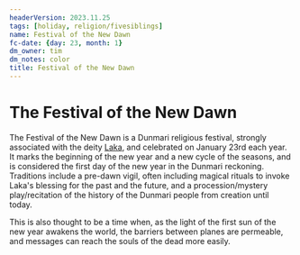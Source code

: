 ```yaml
---
headerVersion: 2023.11.25
tags: [holiday, religion/fivesiblings]
name: Festival of the New Dawn
fc-date: {day: 23, month: 1}
dm_owner: tim
dm_notes: color
title: Festival of the New Dawn
---
```

# The Festival of the New Dawn

The Festival of the New Dawn is a Dunmari religious festival, strongly associated with the deity [Laka](<../../gods/incorporeal-gods/dunmari-pantheon/laka.md>), and celebrated on January 23rd each year. It marks the beginning of the new year and a new cycle of the seasons, and is considered the first day of the new year in the Dunmari reckoning. Traditions include a pre-dawn vigil, often including magical rituals to invoke Laka's blessing for the past and the future, and a procession/mystery play/recitation of the history of the Dunmari people from creation until today. 

This is also thought to be a time when, as the light of the first sun of the new year awakens the world, the barriers between planes are permeable, and messages can reach the souls of the dead more easily.

